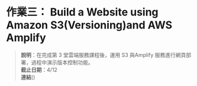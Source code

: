 # 作業三： Build a Website using Amazon S3(Versioning)and AWS Amplify

> **說明**：在完成第 3 堂雲端服務課程後，運用 S3 與Amplify 服務進行網頁部署，過程中演示版本控制功能。  
**截止日期**：4/12  
**連結**()
